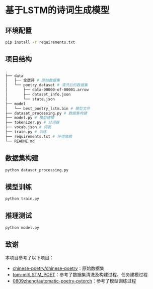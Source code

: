 # 基于LSTM的诗词生成模型

## 环境配置

```bash
pip install -r requirements.txt
```

## 项目结构
```bash
.
├── data
│   ├── 全唐诗 # 原始数据集
│   └── poetry_dataset # 清洗后的数据集
│       ├── data-00000-of-00001.arrow
│       ├── dataset_info.json
│       └── state.json
├── model
│   └── best_poetry_lstm.bin # 模型文件
├── dataset_processing.py # 数据集构建
├── model.py # 模型建模
├── tokenizer.py # 分词器
├── vocab.json # 词表
├── train.py # 训练
├── requirements.txt # 环境依赖
└── README.md 

```

## 数据集构建

```bash
python dataset_processing.py
```

## 模型训练

```bash
python train.py
```

## 推理测试

```bash
python model.py
```

## 致谢
本项目参考了以下项目：
- [chinese-poetry/chinese-poetry](https://github.com/chinese-poetry/chinese-poetry)：原始数据集
- [tom-ml/LSTM_POET](https://github.com/tom-ml/LSTM_POET)：参考了数据集清洗及构建过程、任务建模过程
- [0809zheng/automatic-poetry-pytorch](https://github.com/0809zheng/automatic-poetry-pytorch)：参考了模型训练过程